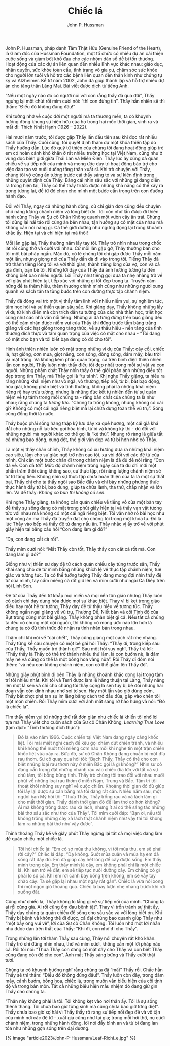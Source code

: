 ﻿---
title: Chiếc lá
author: John P. Hussman
---

<p class="editors-preface">John P. Hussman, pháp danh Tâm Thật Hữu (Genuine Friend of the Heart), là Giám đốc của Hussman Foundation, một tổ chức có nhiều dự án cải thiện cuộc sống và giảm bớt khổ đau cho các nhóm dân số dễ bị tổn thương. Hoạt động của các dự án liên quan đến nhiều lĩnh vực khác nhau: giáo dục, nhân quyền, sức khỏe toàn cầu, tình trạng vô gia cư, chăm sóc sức khỏe cho người lớn tuổi và hỗ trợ các bệnh liên quan đến thần kinh như chứng tự kỷ và Alzheimer. Kể từ năm 2002, John đã giúp thành lập và hỗ trợ nhiều dự án cho tăng thân Làng Mai. Bài viết được dịch từ tiếng Anh.</p>

“Nếu một ngày nào đó có người nói với con rằng thầy đã qua đời”, Thầy ngưng lại một chút rồi mỉm cười nói: “thì con đừng tin”. Thầy hẳn nhiên sẽ thì thầm: “Điều đó không đúng đâu!”

Khi tưởng nhớ về cuộc đời một người mà ta thương mến, ta có khuynh hướng đóng khung sự hiện hữu của họ trong hai mốc thời gian, sinh ra và mất đi: Thích Nhất Hạnh (1926 – 2022).

Hai mươi năm trước, tôi được gặp Thầy lần đầu tiên sau khi đọc rất nhiều sách của Thầy. Cuối cùng, tôi quyết định tham dự một khóa thiền tập do Thầy hướng dẫn. Lúc đó quỹ từ thiện của chúng tôi đang hoạt động giúp trẻ em có hoàn cảnh khó khăn ở rất nhiều trường học tại Việt Nam, cũng như ở vùng dọc biên giới giữa Thái Lan và Miến Điện. Thầy lúc ấy cũng đã quán chiếu về sự tiếp nối của mình và mong ước duy trì hoạt động bảo trợ cho việc đào tạo và nuôi dưỡng tăng thân xuất sĩ. Khi trò chuyện với Thầy, chúng tôi vô cùng ấn tượng trước cái thấy sáng tỏ và sự kiên định trong những quyết định của Thầy. Bằng cái nhìn sâu sắc với những gì đang diễn ra trong hiện tại, Thầy có thể thấy trước được những khả năng có thể xảy ra trong tương lai, để từ đó chọn cho mình một bước cẩn trọng trên con đường hành đạo.

Đối với Thầy, ngay cả những hành động, cử chỉ giản đơn cũng đều chuyên chở năng lượng chánh niệm và lòng biết ơn. Tôi còn nhớ lần được đi thiền hành cùng Thầy và Sư cô Chân Không quanh một vườn cây ăn trái. Chúng tôi dừng lại hái táo rồi cùng ăn bên nhau, tận hưởng sự có mặt của nhau mà không cần nói năng gì. Cả thế giới dường như ngưng đọng lại trong khoảnh khắc ấy. Hiện tại và chỉ hiện tại mà thôi!

<!-- {% image "article2023/John-P-Hussman/l13.JPG" %} -->

Mỗi lần gặp lại, Thầy thường nắm lấy tay tôi. Thầy trò nhìn nhau trong chốc lát rồi cùng thở và cười với nhau. Cứ mỗi lần gặp gỡ, Thầy thường ban cho tôi một bài pháp ngắn. Mặc dù, có lẽ chúng tôi chỉ gặp được Thầy mỗi năm một lần, nhưng giọng nói của Thầy dần dà đi vào trong tôi. Tiếng Thầy đã trở thành tiếng lòng tôi và với thời gian, thành tiếng lòng của vợ, con và cả gia đình, bạn bè tôi. Những lời dạy của Thầy đã ảnh hưởng tương tự đến không biết bao nhiêu người. Lời Thầy như tiếng gọi đưa ta nhẹ nhàng trở về với giây phút hiện tại, tiếp xúc với những gì tốt đẹp trong ta. Truyền cảm hứng để ta thêm hiểu, thêm thương chính mình cũng như những người xung quanh và sách tấn ta từng bước trên con đường thực tập chánh niệm.

Thầy đã đóng vai trò một vị thầy tâm linh với nhiều niềm vui, sự nghiêm túc, tâm học hỏi và sự thiền quán sâu sắc. Khi giảng dạy, Thầy không những lấy ví dụ từ kinh điển mà còn trích dẫn tư tưởng của các nhà thần học, triết học cũng như các nhà văn nổi tiếng. Những ai đã từng đứng trên bục giảng đều có thể cảm nhận được niềm vui của Thầy khi đứng trước tấm bảng trắng giảng về các hạt giống trong tàng thức, về sự thấu hiểu - nền tảng của tình thương đích thực và tầm quan trọng của việc có mặt cho nhau - “Tôi đang có mặt cho bạn và tôi biết bạn đang có đó cho tôi”.

Hình ảnh thiên nhiên luôn có mặt trong những ví dụ của Thầy: cây cối, chiếc lá, hạt giống, cơn mưa, giọt nắng, con sóng, dòng sông, đám mây, bầu trời và mặt trăng. Và không kém phần quan trọng, cả trên bình diện thiên nhiên lẫn con người, Thầy luôn nhìn thấy điều tốt đẹp nhất trong mỗi sự vật và con người. Những phẩm chất Thầy nhìn thấy ở thế giới phản ánh những điều tốt đẹp trong tim Thầy, mà Thầy gọi là “tự tánh”. Khi nghe Thầy giảng, ta hiểu ra rằng những khái niệm như vô ngã, vô thường, tiếp nối, từ bi, bất bạo động, hòa giải, không phân biệt và tình thương, không phải là những khái niệm riêng rẽ hay trừu tượng, nhưng là những đúc kết tự nhiên đến từ sự quán niệm về tự tánh trong mỗi chúng ta - rằng bản chất của chúng ta là như nhau; rằng chúng ta *tương tức*. “Chúng ta trống không, nhưng không có cái gì? Không có một cái ngã riêng biệt mà lại chứa đựng toàn thể vũ trụ”. Sóng cũng đồng thời là nước.

<!-- {% image "article2023/John-P-Hussman/13173211_1112957932099649_2621192491628848345_o.jpg" %} -->

Thầy buộc phải sống hàng thập kỷ lưu đày xa quê hương, một cái giá khá đắt cho những nỗ lực kêu gọi hòa bình, từ bi và không kỳ thị - dù đối với những người mà người khác có thể gọi là “kẻ thù”. Nhưng rõ ràng là giữa tất cả những bạo động, xung đột, thế giới vẫn đẹp và từ bi hơn nhờ có Thầy.

Là một vị thầy chân chính, Thầy không có xu hướng đưa ra những khái niệm cao siêu, làm cho sự giác ngộ trở nên cao tột, xa vời đối với các đệ tử của mình. Chỉ cần một bước chân đi trong chánh niệm là đã đủ để nói rằng “Con đã về. Con đã tới”. Mức độ chánh niệm trong ngày của ta dù chỉ mới một phần trăm thôi cũng không sao, cứ thực tập, rồi năng lượng chánh niệm sẽ từ từ tăng tiến. Không nhìn sự thực tập chưa hoàn thiện của ta là một sự thất bại, Thầy chỉ cho ta thấy ngôi sao Bắc đẩu và chỉ bày những phương thức thực hành đầy từ bi, bao dung, giúp ta chữa lành, tha thứ, chấp nhận và lớn lên. Và để thấy: *Không có bùn thì không có sen*.

Khi nghe Thầy giảng, ta không cần quán chiếu về tiếng vỗ của một bàn tay để thấy sự sống đang có mặt trong phút giây hiện tại và thấy vạn vật tương tức với nhau mà không có một cái ngã riêng biệt. Tôi vẫn nhớ rõ bài học như một công án mà Thầy đã truyền đạt cho chúng tôi trong một khóa tu. Đó là lúc Thầy vào bếp và thấy đệ tử đang nấu ăn. Thầy nhắc vị ấy trở về với phút giây hiện tại bằng câu hỏi “Con đang làm gì đó?”

“Dạ, con đang cắt cà rốt”.

Thầy mỉm cười nói: “Mắt Thầy còn tốt, Thầy thấy con cắt cà rốt mà. Con đang làm gì đó?”

Giống như vị thiền sư dạy đệ tử cách quán chiếu cây tùng trước sân, Thầy khai sáng cho đệ tử mình bằng những khích lệ về thực tập chánh niệm, tuệ giác và tương tức. Ta có thể tưởng tượng Thầy đang mong đợi nhìn thấy đệ tử của mình, tay cầm miếng cà rốt giơ lên và mỉm cười như ngài Ca Diếp trên hội Linh Sơn.

Đệ tử của Thầy đến từ khắp mọi miền và mọi nền tôn giáo nhưng Thầy luôn có cách chỉ dạy dung hòa được mọi sự khác biệt. Thay vì bị kẹt trong giáo điều hay một hệ tư tưởng, Thầy dạy đệ tử thấu hiểu về tương tức. Thầy không ngần ngại giảng về vũ trụ, Thượng Đế, Niết bàn và cõi Tịnh độ của Bụt trong cùng một bài giảng. Thầy không phân biệt gì cả. Nếu tất cả chúng ta đều có chung một cội nguồn, thì không có mong ước nào lớn hơn là chúng ta có đủ tỉnh thức để nhận ra tính nhân bản trong nhau.

Thậm chí khi nói về “cái chết”, Thầy cũng giảng một cách rất nhẹ nhàng. Thầy từng kể câu chuyện có một bé gái hỏi Thầy: “Thầy ơi, trong kiếp sau của Thầy, Thầy muốn trở thành gì?”. Sau một hồi suy nghĩ, Thầy trả lời: “Thầy thấy là Thầy có thể trở thành nhiều thứ lắm, là con bướm nè, là đám mây nè và cũng có thể là một bông hoa vàng nữa”. Rồi Thầy dí dỏm nói thêm: “và nếu con không chánh niệm, con có thể giẫm lên Thầy đó”.

Những giây phút bình dị bên Thầy là những khoảnh khắc đọng lại trong tâm trí tôi nhiều nhất. Khi tôi và Terri được làm lễ hằng thuận tại Làng, Thầy nâng lên một lá sen và chỉ cho chúng tôi thấy cọng lá sen tuy bị bẻ đôi nhưng hai đoạn vẫn còn dính nhau nhờ sợi tơ sen. Hay một lần vào giờ dùng cơm, Thầy bất chợt phá tan sự im lặng bằng cách trở đầu đũa, gắp vào chén tôi một món chiên. Rồi Thầy mỉm cười với ánh mắt sáng rỡ hào hứng và nói: “Đó là chiếc lá”.

Tìm thấy niềm vui từ những thứ rất đơn giản như chiếc lá khiến tôi nhớ lời tựa mà Thầy viết cho cuốn sách của Sư cô Chân Không, *Learning True Love* (tạm dịch: “Tình thương đích thực”):

> Đó là vào năm 1966. Cuộc chiến tại Việt Nam đang ngày càng khốc liệt. Tôi mải miết nghĩ cách để kêu gọi chấm dứt chiến tranh, và nhiều khi không thể nuốt trôi miếng cơm nào mỗi khi nghe tin một trận chiến khốc liệt vừa xảy ra. Bữa đó, sư cô Chân Không đang chuẩn bị một đĩa rau thơm. Sư cô quay qua hỏi tôi: “Bạch Thầy, Thầy có thể cho con biết những loại rau thơm này ở miền Bắc gọi là gì không?” Nhìn sư cô đang cẩn trọng đặt những nhánh rau vào chiếc đĩa lớn với tất cả sự chú tâm, tôi bỗng bừng tỉnh. Thầy trò chúng tôi trao đổi với nhau mười phút về những loại rau thơm ở miền Nam, Trung và Bắc. Tâm trí tôi thoát khỏi những suy nghĩ về cuộc chiến. Khoảng thời gian đó đủ giúp tôi lấy lại được sự cân bằng mà tôi đang rất cần. Nhiều năm sau, một người bạn Mỹ hỏi tôi: “Thưa Thầy, Thầy trồng rau và xà lách làm gì cho mất thời gian. Thầy dành thời gian đó để làm thơ có hơn không? Ai mà không trồng được rau xà lách, nhưng ít ai có thể sáng tác những bài thơ sâu sắc như thơ của Thầy”. Tôi mỉm cười đáp: “Bạn ơi, nếu tôi không trồng những cây xà lách thật chánh niệm như vậy thì tôi không làm ra những bài thơ như vậy được”.

Thỉnh thoảng Thầy kể về giây phút Thầy ngừng lại tất cả mọi việc đang làm để quán chiếu một chiếc lá.

<!-- {% image "article2023/John-P-Hussman/DSC_8567.jpg" %} -->

> Tôi hỏi chiếc lá: “Em có sợ mùa thu không, vì tới mùa thu, em sẽ phải rời cây?” Chiếc lá đáp: “Dạ không. Suốt mùa xuân và mùa hạ em đã sống rất đầy đủ. Em đã giúp cây hết lòng để cây được sống. Em thấy mình trong cây. Em thấy mình là cây, em không phải chỉ là một chiếc lá. Khi em trở về đất, em sẽ tiếp tục nuôi dưỡng cây. Em chẳng có gì phải lo sợ cả. Khi em rời cành bay bổng trên không, em sẽ vẫy tay chào cây: Ta sẽ gặp lại nhau một ngày rất gần”. Chiếc lá vừa nói xong thì một ngọn gió thoáng qua. Chiếc lá bay lượn nhẹ nhàng trước khi rơi xuống đất.

Cũng như chiếc lá, Thầy không lo lắng gì về sự tiếp nối của mình. “Chúng ta ai rồi cũng già. Ai rồi cũng ốm đau bệnh tật”. Thay vì trốn tránh sự thật ấy, Thầy dạy chúng ta quán chiếu để sống cho sâu sắc và với lòng biết ơn. Khi Thầy bị bệnh và không thể đi được, cả đại chúng bao quanh giúp Thầy như “một bầy ong vui vẻ”, lời của Sư cô Chân Không. Tôi luôn nhớ một lời nhắn nhủ được dán trên thất của Thầy: “Khi đi, con nhớ đi cho Thầy”.

Trong những lần tới thăm Thầy sau cùng, Thầy nói chuyện rất khó khăn. Thầy trò chỉ đứng nhìn nhau, thở và mỉm cười, không cần một lời pháp nào cả. Rồi tôi nói: “Thưa Thầy con đang có mặt đây cho Thầy và con biết Thầy cũng đang còn đó cho con”. Ánh mắt Thầy sáng bừng và Thầy cười thật tươi.

Chúng ta có khuynh hướng nghĩ rằng chúng ta đã “mất” Thầy rồi. Chắc hẳn Thầy sẽ thì thầm: “Điều đó không đúng đâu!”. Thầy luôn còn đây, trong đám mây, cánh bướm, bông hoa, chiếc lá, trong muôn vàn biểu hiện của cõi tịnh độ và trong bản môn. Tất cả những biểu hiện mầu nhiệm đó đang giữ gìn Thầy cho chúng ta.

“Thân này không phải là tôi. Tôi không kẹt vào nơi thân ấy. Tôi là sự sống thênh thang. Tôi chưa bao giờ từng sinh mà cũng chưa bao giờ từng diệt”. Thầy chưa bao giờ sợ hãi vì Thầy thấy rõ ràng sự tiếp nối đẹp đẽ và vô tận của mình nơi các đệ tử - xuất gia cũng như tại gia; trong mỗi hơi thở, nụ cười chánh niệm, trong những hành động, lời nói đầy bình an và từ bi đang lan tỏa như những gợn sóng trên đại dương.

<div class="article-end"></div>

{% image "article2023/John-P-Hussman/Leaf-Richi_e.jpg" %}
<!-- drawing by Ricelli (Richi) Laplace Resende -->
